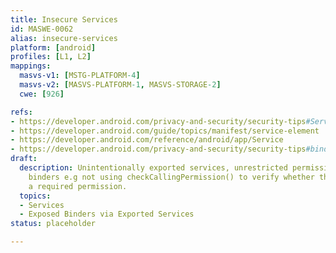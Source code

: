 ```yaml
---
title: Insecure Services
id: MASWE-0062
alias: insecure-services
platform: [android]
profiles: [L1, L2]
mappings:
  masvs-v1: [MSTG-PLATFORM-4]
  masvs-v2: [MASVS-PLATFORM-1, MASVS-STORAGE-2]
  cwe: [926]

refs:
- https://developer.android.com/privacy-and-security/security-tips#Services
- https://developer.android.com/guide/topics/manifest/service-element
- https://developer.android.com/reference/android/app/Service
- https://developer.android.com/privacy-and-security/security-tips#binder-and-messenger-interfaces
draft:
  description: Unintentionally exported services, unrestricted permissions. Exposed
    binders e.g not using checkCallingPermission() to verify whether the caller has
    a required permission.
  topics:
  - Services
  - Exposed Binders via Exported Services
status: placeholder

---
```


